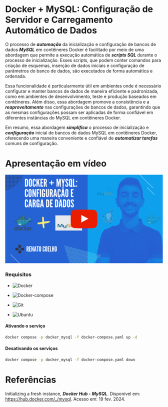 # Docker + MySQL: Configuração de Servidor e Carregamento Automático de Dados

O processo de ***automação*** da inicialização e configuração de bancos de dados ***MySQL*** em contêineres Docker é facilitado por meio de uma abordagem que permite a execução automática de ***scripts SQL*** durante o processo de inicialização. Esses scripts, que podem conter comandos para criação de esquemas, inserção de dados iniciais e configuração de parâmetros do banco de dados, são executados de forma automática e ordenada.

Essa funcionalidade é particularmente útil em ambientes onde é necessário configurar e manter bancos de dados de maneira eficiente e padronizada, como em ambientes de desenvolvimento, teste e produção baseados em contêineres. Além disso, essa abordagem promove a consistência e a ***reaproveitamento*** nas configurações de bancos de dados, garantindo que as mesmas configurações possam ser aplicadas de forma confiável em diferentes instâncias do MySQL em contêineres Docker.

Em resumo, essa abordagem ***simplifica*** o processo de inicialização e ***configuração*** inicial de bancos de dados MySQL em contêineres Docker, oferecendo uma maneira conveniente e confiável de ***automatizar tarefas*** comuns de configuração.

# Apresentação em vídeo

<p align="center">
  <a href="https://youtu.be/2eushN-hxbA" target="_blank"><img src="deploy/thumbnail/Docker_MySQL_Youtube.png" alt="Vídeo de apresentação"></a>
</p>

### Requisitos

+ ![Docker](https://img.shields.io/badge/Docker-23.0.3-E3E3E3)

+ ![Docker-compose](https://img.shields.io/badge/Docker--compose-1.25.0-E3E3E3)

+ ![Git](https://img.shields.io/badge/Git-2.25.1%2B-E3E3E3)

+ ![Ubuntu](https://img.shields.io/badge/Ubuntu-20.04-E3E3E3)


#### Ativando o serviço

```bash
docker compose -p docker_mysql -f docker-compose.yaml up -d
```


#### Desativando os serviços

```bash
docker compose -p docker_mysql -f docker-compose.yaml down
```


# Referências

Initializing a fresh instance, ***Docker Hub - MySQL***. Disponível em: <https://hub.docker.com/_/mysql>. Acesso em: 19 fev. 2024.
